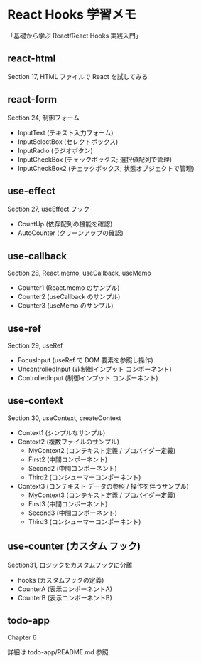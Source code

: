 # React Hooks 学習メモ
「基礎から学ぶ React/React Hooks 実践入門」

## react-html
Section 17, HTML ファイルで React を試してみる

## react-form
Section 24, 制御フォーム
- InputText (テキスト入力フォーム)
- InputSelectBox (セレクトボックス)
- InputRadio (ラジオボタン)
- InputCheckBox (チェックボックス; 選択値配列で管理)
- InputCheckBox2 (チェックボックス; 状態オブジェクトで管理)

## use-effect
Section 27, useEffect フック
- CountUp (依存配列の機能を確認)
- AutoCounter (クリーンアップの確認)

## use-callback
Section 28, React.memo, useCallback, useMemo
- Counter1 (React.memo のサンプル)
- Counter2 (useCallback のサンプル)
- Counter3 (useMemo のサンプル)

## use-ref
Section 29, useRef
- FocusInput (useRef で DOM 要素を参照し操作)
- UncontrolledInput (非制御インプット コンポーネント)
- ControlledInput (制御インプット コンポーネント)

## use-context
Section 30, useContext, createContext
- Context1 (シンプルなサンプル)
- Context2 (複数ファイルのサンプル)
  - MyContext2 (コンテキスト定義 / プロバイダー定義)
  - First2 (中間コンポーネント)
  - Second2 (中間コンポーネント)
  - Third2 (コンシューマーコンポーネント)
- Context3 (コンテキスト データの参照 / 操作を伴うサンプル)
  - MyContext3 (コンテキスト定義 / プロバイダー定義)
  - First3 (中間コンポーネント)
  - Second3 (中間コンポーネント)
  - Third3 (コンシューマーコンポーネント)

## use-counter (カスタム フック)
Section31, ロジックをカスタムフックに分離
- hooks (カスタムフックの定義)
- CounterA (表示コンポーネントA)
- CounterB (表示コンポーネントB)

## todo-app
Chapter 6

詳細は  todo-app/README.md 参照

